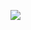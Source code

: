 ![](https://cdn.discordapp.com/attachments/776863855976382504/1084907598307938336/hafta10_2_E9y0YqPHFj.png)

